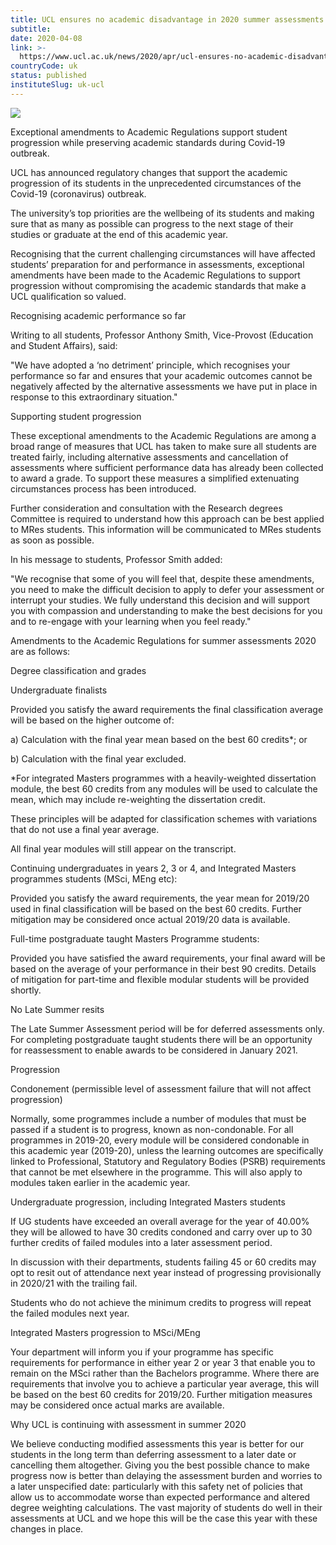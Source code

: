 ```yaml
---
title: UCL ensures no academic disadvantage in 2020 summer assessments
subtitle: 
date: 2020-04-08
link: >-
  https://www.ucl.ac.uk/news/2020/apr/ucl-ensures-no-academic-disadvantage-2020-summer-assessments
countryCode: uk
status: published
instituteSlug: uk-ucl
---
```

![](https://www.ucl.ac.uk/news/sites/news/files/styles/medium_image/public/study-for-exams.jpg?itok=WePNo-ks)

Exceptional amendments to Academic Regulations support student progression while preserving academic standards during Covid-19 outbreak.

UCL has announced regulatory changes that support the academic progression of its students in the unprecedented circumstances of the Covid-19 (coronavirus) outbreak.

The university’s top priorities are the wellbeing of its students and making sure that as many as possible can progress to the next stage of their studies or graduate at the end of this academic year.

Recognising that the current challenging circumstances will have affected students’ preparation for and performance in assessments, exceptional amendments have been made to the Academic Regulations to support progression without compromising the academic standards that make a UCL qualification so valued.

Recognising academic performance so far

Writing to all students, Professor Anthony Smith, Vice-Provost (Education and Student Affairs), said:

"We have adopted a ‘no detriment’ principle, which recognises your performance so far and ensures that your academic outcomes cannot be negatively affected by the alternative assessments we have put in place in response to this extraordinary situation."

Supporting student progression

These exceptional amendments to the Academic Regulations are among a broad range of measures that UCL has taken to make sure all students are treated fairly, including alternative assessments and cancellation of assessments where sufficient performance data has already been collected to award a grade. To support these measures a simplified extenuating circumstances process has been introduced.

Further consideration and consultation with the Research degrees Committee is required to understand how this approach can be best applied to MRes students. This information will be communicated to MRes students as soon as possible.

In his message to students, Professor Smith added:

"We recognise that some of you will feel that, despite these amendments, you need to make the difficult decision to apply to defer your assessment or interrupt your studies. We fully understand this decision and will support you with compassion and understanding to make the best decisions for you and to re-engage with your learning when you feel ready."

Amendments to the Academic Regulations for summer assessments 2020 are as follows:

Degree classification and grades

Undergraduate finalists

Provided you satisfy the award requirements the final classification average will be based on the higher outcome of:

a) Calculation with the final year mean based on the best 60 credits*; or

b) Calculation with the final year excluded.

*For integrated Masters programmes with a heavily-weighted dissertation module, the best 60 credits from any modules will be used to calculate the mean, which may include re-weighting the dissertation credit.

These principles will be adapted for classification schemes with variations that do not use a final year average.

All final year modules will still appear on the transcript.

Continuing undergraduates in years 2, 3 or 4, and Integrated Masters programmes students (MSci, MEng etc):

Provided you satisfy the award requirements, the year mean for 2019/20 used in final classification will be based on the best 60 credits. Further mitigation may be considered once actual 2019/20 data is available.

Full-time postgraduate taught Masters Programme students:

Provided you have satisfied the award requirements, your final award will be based on the average of your performance in their best 90 credits. Details of mitigation for part-time and flexible modular students will be provided shortly.

No Late Summer resits

The Late Summer Assessment period will be for deferred assessments only. For completing postgraduate taught students there will be an opportunity for reassessment to enable awards to be considered in January 2021.

Progression

Condonement (permissible level of assessment failure that will not affect progression)

Normally, some programmes include a number of modules that must be passed if a student is to progress, known as non-condonable. For all programmes in 2019-20, every module will be considered condonable in this academic year (2019-20), unless the learning outcomes are specifically linked to Professional, Statutory and Regulatory Bodies (PSRB) requirements that cannot be met elsewhere in the programme. This will also apply to modules taken earlier in the academic year.

Undergraduate progression, including Integrated Masters students

If UG students have exceeded an overall average for the year of 40.00% they will be allowed to have 30 credits condoned and carry over up to 30 further credits of failed modules into a later assessment period.

In discussion with their departments, students failing 45 or 60 credits may opt to resit out of attendance next year instead of progressing provisionally in 2020/21 with the trailing fail.

Students who do not achieve the minimum credits to progress will repeat the failed modules next year.

Integrated Masters progression to MSci/MEng

Your department will inform you if your programme has specific requirements for performance in either year 2 or year 3 that enable you to remain on the MSci rather than the Bachelors programme. Where there are requirements that involve you to achieve a particular year average, this will be based on the best 60 credits for 2019/20. Further mitigation measures may be considered once actual marks are available.

Why UCL is continuing with assessment in summer 2020

We believe conducting modified assessments this year is better for our students in the long term than deferring assessment to a later date or cancelling them altogether. Giving you the best possible chance to make progress now is better than delaying the assessment burden and worries to a later unspecified date: particularly with this safety net of policies that allow us to accommodate worse than expected performance and altered degree weighting calculations. The vast majority of students do well in their assessments at UCL and we hope this will be the case this year with these changes in place.